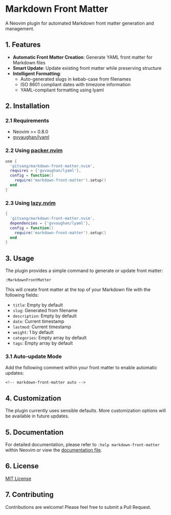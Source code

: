 # Markdown Front Matter

A Neovim plugin for automated Markdown front matter generation and management.

## 1. Features

- **Automatic Front Matter Creation**: Generate YAML front matter for Markdown files
- **Smart Update**: Update existing front matter while preserving structure
- **Intelligent Formatting**:
  - Auto-generated slugs in kebab-case from filenames
  - ISO 8601 compliant dates with timezone information
  - YAML-compliant formatting using lyaml

## 2. Installation

### 2.1 Requirements

- Neovim >= 0.8.0
- [gvvaughan/lyaml](https://github.com/gvvaughan/lyaml)

### 2.2 Using [packer.nvim](https://github.com/wbthomason/packer.nvim)

```lua
use {
  'gitsang/markdown-front-matter.nvim',
  requires = {'gvvaughan/lyaml'},
  config = function()
    require('markdown-front-matter').setup()
  end
}
```

### 2.3 Using [lazy.nvim](https://github.com/folke/lazy.nvim)

```lua
{
  'gitsang/markdown-front-matter.nvim',
  dependencies = {'gvvaughan/lyaml'},
  config = function()
    require('markdown-front-matter').setup()
  end
}
```

## 3. Usage

The plugin provides a simple command to generate or update front matter:

```
:MarkdownFrontMatter
```

This will create front matter at the top of your Markdown file with the following fields:

- `title`: Empty by default
- `slug`: Generated from filename
- `description`: Empty by default
- `date`: Current timestamp
- `lastmod`: Current timestamp
- `weight`: 1 by default
- `categories`: Empty array by default
- `tags`: Empty array by default

### 3.1 Auto-update Mode

Add the following comment within your front matter to enable automatic updates:

```
<!-- markdown-front-matter auto -->
```

## 4. Customization

The plugin currently uses sensible defaults. More customization options will be available in future updates.

## 5. Documentation

For detailed documentation, please refer to `:help markdown-front-matter` within Neovim or view the [documentation file](doc/markdown-front-matter.txt).

## 6. License

[MIT License](LICENSE)

## 7. Contributing

Contributions are welcome! Please feel free to submit a Pull Request.
